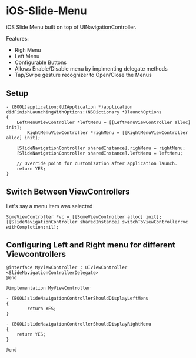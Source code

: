 iOS-Slide-Menu
==============

iOS Slide Menu built on top of UINavigationController.

Features: 
- Righ Menu
- Left Menu
- Configurable Buttons
- Allows Enable/Disable menu by implmenting delegate methods
- Tap/Swipe gesture recognizer to Open/Close the Menus

Setup
---------
```
- (BOOL)application:(UIApplication *)application didFinishLaunchingWithOptions:(NSDictionary *)launchOptions
{
	LeftMenuViewController *leftMenu = [[LeftMenuViewController alloc] init];
        RightMenuViewController *righMenu = [[RightMenuViewController alloc] init];
	
	[SlideNavigationController sharedInstance].righMenu = rightMenu;
	[SlideNavigationController sharedInstance].leftMenu = leftMenu;
	
    // Override point for customization after application launch.
    return YES;
}
```
Switch Between ViewControllers
----------
Let's say a menu item was selected
```
SomeViewController *vc = [[SomeViewController alloc] init];
[[SlideNavigationController sharedInstance] switchToViewController:vc withCompletion:nil];
```
Configuring Left and Right menu for different Viewcontrollers
---------
```
@interface MyViewController : UIViewController <SlideNavigationControllerDelegate>
@end
```
```
@implementation MyViewController

- (BOOL)slideNavigationControllerShouldDisplayLeftMenu
{
        return YES;
}

- (BOOL)slideNavigationControllerShouldDisplayRightMenu
{
	return YES;
}

@end
```
